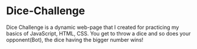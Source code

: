 # Dice-Challenge
Dice Challenge is a dynamic web-page that I created for practicing my basics of JavaScript, HTML, CSS. 
You get to throw a dice and so does your opponent(Bot), the dice having the bigger number wins!
